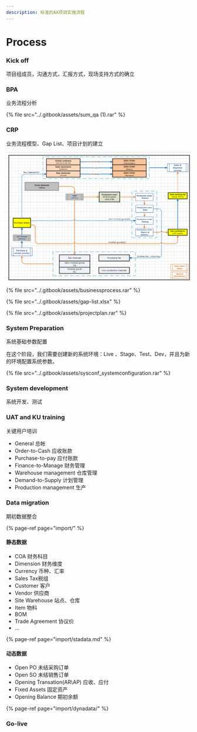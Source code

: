 ```yaml
---
description: 标准的AX项目实施流程
---
```


# Process

### Kick off

项目组成员，沟通方式，汇报方式，现场支持方式的确立

### BPA

业务流程分析

{% file src="../.gitbook/assets/sum\_qa \(1\).rar" %}

### CRP

业务流程模型、Gap List、项目计划的建立

![](../.gitbook/assets/image%20%2815%29.png)

{% file src="../.gitbook/assets/businessprocess.rar" %}

{% file src="../.gitbook/assets/gap-list.xlsx" %}

{% file src="../.gitbook/assets/projectplan.rar" %}

### System Preparation

系统基础参数配置

在这个阶段，我们需要创建新的系统环境：Live 、Stage、Test、Dev，并且为新的环境配置系统参数。

{% file src="../.gitbook/assets/sysconf\_systemconfiguration.rar" %}

### System development

系统开发、测试

### UAT and KU training

关键用户培训

* General 总帐 
* Order-to-Cash 应收账款
* Purchase-to-pay 应付账款
* Finance-to-Manage 财务管理
* Warehouse management 仓库管理
* Demand-to-Supply 计划管理
* Production management 生产

### Data migration

期初数据整合

{% page-ref page="import/" %}

#### 静态数据

* COA 财务科目
* Dimension 财务维度
* Currency 币种、汇率
* Sales Tax税组
* Customer 客户
* Vendor 供应商
* Site Warehouse 站点、仓库
* Item 物料
* BOM
* Trade Agreement 协议价
* ...

{% page-ref page="import/stadata.md" %}

#### 动态数据

* Open PO 未结采购订单
* Open SO 未结销售订单
* Opening Transation\(AR\AP\) 应收、应付
* Fixed Assets 固定资产
* Opening Balance 期初余额

{% page-ref page="import/dynadata/" %}

### Go-live

